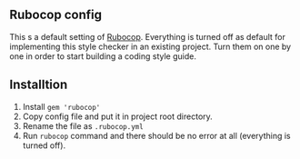 ## Rubocop config

This s a default setting of [Rubocop](https://github.com/bbatsov/rubocop). Everything is turned off as default for implementing this style checker in an existing project. Turn them on one by one in order to start building a coding style guide.

## Installtion

1. Install `gem 'rubocop'`
2. Copy config file and put it in project root directory.
3. Rename the file as `.rubocop.yml`
4. Run `rubocop` command and there should be no error at all (everything is turned off).